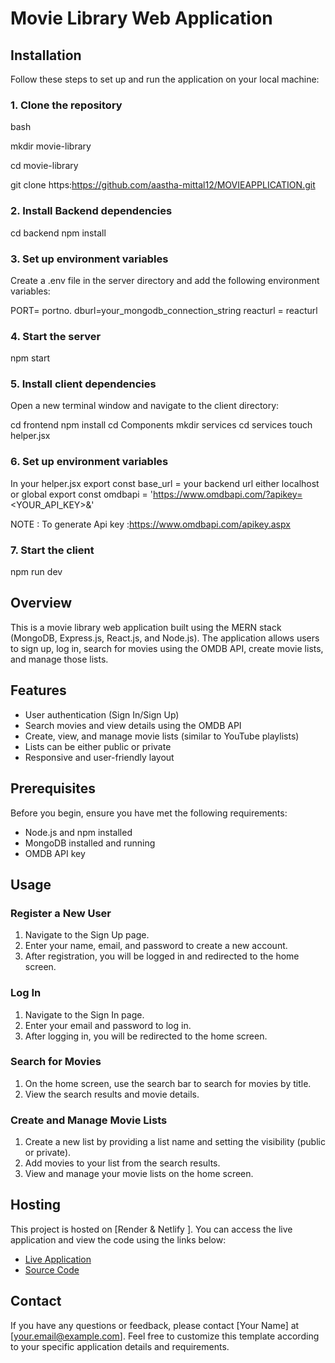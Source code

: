 # Movie Library Web Application

## Installation
Follow these steps to set up and run the application on your local machine:

### 1. Clone the repository

bash

mkdir movie-library

cd movie-library

git clone https:https://github.com/aastha-mittal12/MOVIEAPPLICATION.git

### 2. Install Backend dependencies
cd backend
npm install

### 3. Set up environment variables

Create a .env file in the server directory and add the following environment variables:

PORT= portno.
dburl=your_mongodb_connection_string
reacturl = reacturl

### 4. Start the server
npm start

### 5. Install client dependencies

Open a new terminal window and navigate to the client directory:

cd frontend
npm install
 cd Components 
 mkdir services 
 cd services 
 touch helper.jsx 
 
 ### 6. Set up environment variables
In your helper.jsx
export const base_url = your backend url either localhost or  global 
export const omdbapi = 'https://www.omdbapi.com/?apikey=<YOUR_API_KEY>&'

NOTE : To generate Api key :https://www.omdbapi.com/apikey.aspx
### 7. Start the client

npm run dev 

## Overview

This is a movie library web application built using the MERN stack (MongoDB, Express.js, React.js, and Node.js). The application allows users to sign up, log in, search for movies using the OMDB API, create movie lists, and manage those lists.

## Features

- User authentication (Sign In/Sign Up)
- Search movies and view details using the OMDB API
- Create, view, and manage movie lists (similar to YouTube playlists)
- Lists can be either public or private
- Responsive and user-friendly layout

## Prerequisites

Before you begin, ensure you have met the following requirements:
- Node.js and npm installed
- MongoDB installed and running
- OMDB API key


## Usage

### Register a New User

1. Navigate to the Sign Up page.
2. Enter your name, email, and password to create a new account.
3. After registration, you will be logged in and redirected to the home screen.

### Log In

1. Navigate to the Sign In page.
2. Enter your email and password to log in.
3. After logging in, you will be redirected to the home screen.

### Search for Movies

1. On the home screen, use the search bar to search for movies by title.
2. View the search results and movie details.

### Create and Manage Movie Lists

1. Create a new list by providing a list name and setting the visibility (public or private).
2. Add movies to your list from the search results.
3. View and manage your movie lists on the home screen.

## Hosting

This project is hosted on [Render & Netlify ]. You can access the live application and view the code using the links below:

- [Live Application](https://silly-brigadeiros-44e92f.netlify.app)
- [Source Code](https://github.com/aastha-mittal12/MOVIEAPPLICATION)

## Contact

If you have any questions or feedback, please contact [Your Name] at [your.email@example.com].
Feel free to customize this template according to your specific application details and requirements.
